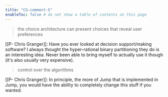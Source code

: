 ```yaml
---
title: "CG-comment-5"
enableToc: false # do not show a table of contents on this page
---
```

> the choice architecture can present choices that reveal user preferences

[[P- Chris Granger]]: Have you ever looked at decision support/making software? I always thought the hyper-rational binary partitioning they do is an interesting idea. Never been able to bring myself to actually use it though (it's also usually very expensive).

> control over the algorithms

[[P- Chris Granger]]: In principle, the more of Jump that is implemented in Jump, you would have the ability to completely change this stuff if you wanted.